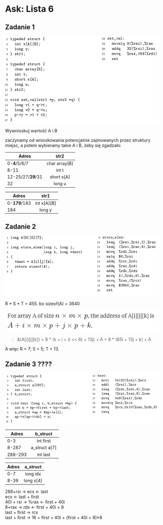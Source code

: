 # Ask: Lista 6

## Zadanie 1

![alt text](zad1.png "cahir")

Wywnioskuj wartość A i B

zaczynamy od wnioskowania potencjalnie zajmowanych przez struktury miejsc,
a potem wybieramy takie A i B, żeby się zgadzało:

| Adres              | str2          |
| ------------------ | :-----------: |
| 0-__4__/5/6/7      | char array[B] |
| 8-11               | int t         |
| 12-25/27/__29__/31 | short s[A]    |
| 32                 | long u        |

| Adres         | str1        |
| ------------- | :---------: |
| 0-__179__/183 | int x[A][B] |
| 184           | long y      |

## Zadanie 2

![alt text](zad2.png "cahir")

R * S * T = 455. bo sizeof(A) = 3640

![alt text](tab3d.png "cahir")

> &(A[i][j][k]) = 8 * (k + i + (i << 6) + 13j) + A = 8 * (65i + 13j + k) + A

A więc R = 7; S = 5; T = 13.


## Zadanie 3 ????

![alt text](zad3.png "cahir")

| Adres | b_struct        |
| ----- | :-------------: |
| 0-3     | int first       |
| 8-287     | a_struct a[7] |
| 288-293    | int last        |

| Adres | a_struct        |
| ----- | :-------------: |
| 0-7     | long idx       |
| 8-39     | long x[4] |

288+rsi -> ecx <- last  
ecx <- last + first  
40i + rsi -> %rax <- first + 40i  
8+rax -> rdx <- first + 40i + 8  
last + first -> rcx  
last + first -> 16 + first + 40i + (first + 40i + 8)*8  
